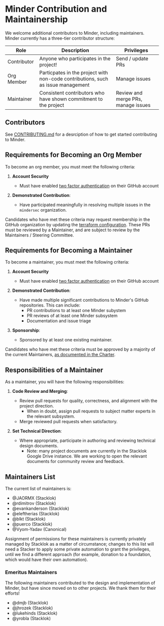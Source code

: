 # Minder Contribution and Maintainership

We welcome additional contributors to Minder, including maintainers. Minder
currently has a three-tier contributor structure:

| Role        | Description                                                                      | Privileges                          |
| ----------- | -------------------------------------------------------------------------------- | ----------------------------------- |
| Contributor | Anyone who participates in the project!                                          | Send / update PRs                   |
| Org Member  | Particpates in the project with non-code contributions, such as issue management | Manage issues                       |
| Maintainer  | Consistent contributors who have shown commitment to the project                 | Review and merge PRs, manage issues |

## Contributors

See [CONTRIBUTING.md](./CONTRIBUTING.md) for a desrciption of how to get started
contributing to Minder.

## Requirements for Becoming an Org Member

To become an org member, you must meet the following criteria:

1. **Account Security**

   - Must have enabled
     [two factor authentication](https://docs.github.com/en/authentication/securing-your-account-with-two-factor-authentication-2fa/about-two-factor-authentication)
     on their GitHub account

1. **Demonstrated Contribution**:

   - Have participated meaningfully in resolving multiple issues in the
     `mindersec` organization.

Candidates who have met these criteria may request membership in the GitHub
organization by updating the [terraform configuration](./config/users.tf). These
PRs must be reviewed by a Maintainer, and are subject to review by the
Maintainers / Steering Committee.

## Requirements for Becoming a Maintainer

To become a maintainer, you must meet the following criteria:

1. **Account Security**

   - Must have enabled
     [two factor authentication](https://docs.github.com/en/authentication/securing-your-account-with-two-factor-authentication-2fa/about-two-factor-authentication)
     on their GitHub account

1. **Demonstrated Contribution**:

   - Have made multiple significant contributions to Minder's GitHub
     repositories. This can include:
     - PR contributions to at least one Minder subystem
     - PR reviews of at least one Minder subsystem
     - Documentation and issue triage

1. **Sponsorship**:

   - Sponsored by at least one existing maintainer.

Candidates who have met these criteria must be approved by a majority of the
current Maintainers, [as documented in the Charter](./GOVERNANCE.md).

## Responsibilities of a Maintainer

As a maintainer, you will have the following responsibilities:

1. **Code Review and Merging**:

   - Review pull requests for quality, correctness, and alignment with the
     project direction.
     - When in doubt, assign pull requests to subject matter experts in the
       relevant subsystem.
   - Merge reviewed pull requests when satisfactory.

1. **Set Technical Direction**:

   - Where appropriate, participate in authoring and reviewing technical design
     documents.
     - Note: many project documents are currently in the Stacklok Google Drive
       instance. We are working to open the relevant documents for community
       review and feedback.

## Maintainers List

The current list of maintainers is:

- @JAORMX (Stacklok)
- @rdimitrov (Stacklok)
- @evankanderson (Stacklok)
- @eleftherias (Stacklok)
- @blkt (Stacklok)
- @puerco (Stacklok)
- @Vyom-Yadav (Canonical)

Assignment of permissions for these maintainers is currently privately managed
by Stacklok as a matter of circumstance; changes to this list will need a
Stacker to apply some private automation to grant the privileges, until we find
a different approach (for example, donation to a foundation, which would have
their own automation).

### Emeritus Maintainers

The following maintainers contributed to the design and implementation of Minder,
but have since moved on to other projects.  We thank them for their efforts!

- @dmjb (Stacklok)
- @jhrozek (Stacklok)
- @lukehinds (Stacklok)
- @yrobla (Stacklok)